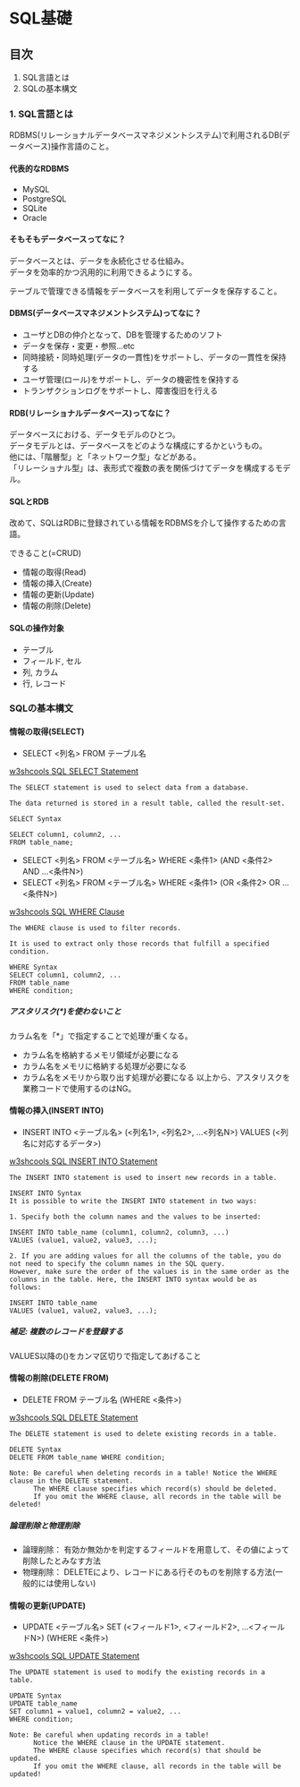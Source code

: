 # SQL基礎
  
## 目次
1. SQL言語とは
2. SQLの基本構文
  
### 1. SQL言語とは
  
RDBMS(リレーショナルデータベースマネジメントシステム)で利用されるDB(データベース)操作言語のこと。  
  
#### 代表的なRDBMS
- MySQL  
- PostgreSQL  
- SQLite  
- Oracle  
  
#### そもそもデータベースってなに？
データベースとは、データを永続化させる仕組み。  
データを効率的かつ汎用的に利用できるようにする。  
  
テーブルで管理できる情報をデータベースを利用してデータを保存すること。  
  
#### DBMS(データベースマネジメントシステム)ってなに？
- ユーザとDBの仲介となって、DBを管理するためのソフト
- データを保存・変更・参照...etc
- 同時接続・同時処理(データの一貫性)をサポートし、データの一貫性を保持する
- ユーザ管理(ロール)をサポートし、データの機密性を保持する
- トランザクションログをサポートし、障害復旧を行える
  
#### RDB(リレーショナルデータベース)ってなに？
データベースにおける、データモデルのひとつ。  
データモデルとは、データベースをどのような構成にするかというもの。  
他には、「階層型」と「ネットワーク型」などがある。  
「リレーショナル型」は、表形式で複数の表を関係づけてデータを構成するモデル。  
  
#### SQLとRDB
改めて、SQLはRDBに登録されている情報をRDBMSを介して操作するための言語。  

できること(=CRUD)  
- 情報の取得(Read)  
- 情報の挿入(Create)  
- 情報の更新(Update)  
- 情報の削除(Delete)  
  
#### SQLの操作対象
- テーブル 
- フィールド, セル 
- 列, カラム 
- 行, レコード  

### SQLの基本構文
#### 情報の取得(SELECT)  
- SELECT <列名> FROM テーブル名  
  
[w3shcools SQL SELECT Statement](https://www.w3schools.com/sql/sql_select.asp)
```
The SELECT statement is used to select data from a database.

The data returned is stored in a result table, called the result-set.

SELECT Syntax

SELECT column1, column2, ...
FROM table_name;
```  
  
- SELECT <列名> FROM <テーブル名> WHERE <条件1> (AND <条件2> AND ...<条件N>)
- SELECT <列名> FROM <テーブル名> WHERE <条件1> (OR <条件2> OR ...<条件N>)

[w3shcools SQL WHERE Clause](https://www.w3schools.com/sql/sql_where.asp)
```
The WHERE clause is used to filter records.

It is used to extract only those records that fulfill a specified condition.

WHERE Syntax
SELECT column1, column2, ...
FROM table_name
WHERE condition;
```  

##### アスタリスク(\*)を使わないこと
カラム名を「\*」で指定することで処理が重くなる。  
- カラム名を格納するメモリ領域が必要になる
- カラム名をメモリに格納する処理が必要になる
- カラム名をメモリから取り出す処理が必要になる
以上から、アスタリスクを業務コードで使用するのはNG。  
  
#### 情報の挿入(INSERT INTO)  
- INSERT INTO <テーブル名> (<列名1>, <列名2>, ...<列名N>) VALUES (<列名に対応するデータ>)  

[w3shcools SQL INSERT INTO Statement](https://www.w3schools.com/sql/sql_insert.asp)
```
The INSERT INTO statement is used to insert new records in a table.

INSERT INTO Syntax
It is possible to write the INSERT INTO statement in two ways:

1. Specify both the column names and the values to be inserted:

INSERT INTO table_name (column1, column2, column3, ...)
VALUES (value1, value2, value3, ...);

2. If you are adding values for all the columns of the table, you do not need to specify the column names in the SQL query. 
However, make sure the order of the values is in the same order as the columns in the table. Here, the INSERT INTO syntax would be as follows:

INSERT INTO table_name
VALUES (value1, value2, value3, ...);
```  
##### 補足: 複数のレコードを登録する
VALUES以降の()をカンマ区切りで指定してあげること  
  
  
#### 情報の削除(DELETE FROM)
- DELETE FROM テーブル名 (WHERE <条件>)  
  
[w3shcools SQL DELETE Statement](https://www.w3schools.com/sql/sql_delete.asp)
```
The DELETE statement is used to delete existing records in a table.

DELETE Syntax
DELETE FROM table_name WHERE condition;

Note: Be careful when deleting records in a table! Notice the WHERE clause in the DELETE statement. 
      The WHERE clause specifies which record(s) should be deleted. 
      If you omit the WHERE clause, all records in the table will be deleted!
```  

##### 論理削除と物理削除
- 論理削除： 有効か無効かを判定するフィールドを用意して、その値によって削除したとみなす方法
- 物理削除： DELETEにより、レコードにある行そのものを削除する方法(一般的には使用しない)

#### 情報の更新(UPDATE)  
- UPDATE <テーブル名> SET (<フィールド1>, <フィールド2>, ...<フィールドN>) (WHERE <条件>)  

[w3shcools SQL UPDATE Statement](https://www.w3schools.com/sql/sql_update.asp)
```
The UPDATE statement is used to modify the existing records in a table.

UPDATE Syntax
UPDATE table_name
SET column1 = value1, column2 = value2, ...
WHERE condition;

Note: Be careful when updating records in a table! 
      Notice the WHERE clause in the UPDATE statement. 
      The WHERE clause specifies which record(s) that should be updated. 
      If you omit the WHERE clause, all records in the table will be updated!
```  

